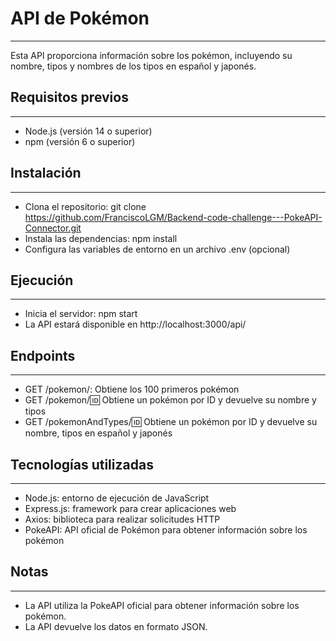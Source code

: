 # API de Pokémon

---

Esta API proporciona información sobre los pokémon, incluyendo su nombre, tipos y nombres de los tipos en español y japonés.

## Requisitos previos

---

- Node.js (versión 14 o superior)
- npm (versión 6 o superior)

## Instalación

---

- Clona el repositorio: git clone https://github.com/FranciscoLGM/Backend-code-challenge---PokeAPI-Connector.git
- Instala las dependencias: npm install
- Configura las variables de entorno en un archivo .env (opcional)

## Ejecución

---

- Inicia el servidor: npm start
- La API estará disponible en http://localhost:3000/api/

## Endpoints

---

- GET /pokemon/: Obtiene los 100 primeros pokémon
- GET /pokemon/:id: Obtiene un pokémon por ID y devuelve su nombre y tipos
- GET /pokemonAndTypes/:id: Obtiene un pokémon por ID y devuelve su nombre, tipos en español y japonés

## Tecnologías utilizadas

---

- Node.js: entorno de ejecución de JavaScript
- Express.js: framework para crear aplicaciones web
- Axios: biblioteca para realizar solicitudes HTTP
- PokeAPI: API oficial de Pokémon para obtener información sobre los pokémon

## Notas

---

- La API utiliza la PokeAPI oficial para obtener información sobre los pokémon.
- La API devuelve los datos en formato JSON.
